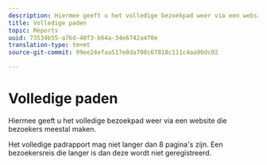 ```yaml
---
description: Hiermee geeft u het volledige bezoekpad weer via een website die bezoekers meestal maken.
title: Volledige paden
topic: Reports
uuid: 73534b55-a76d-40f3-b64a-34e6742a4f0e
translation-type: tm+mt
source-git-commit: 99ee24efaa517e8da700c67818c111c4aa90dc02

---
```



# Volledige paden

Hiermee geeft u het volledige bezoekpad weer via een website die bezoekers meestal maken.

Het volledige padrapport mag niet langer dan 8 pagina&#39;s zijn. Een bezoekersreis die langer is dan deze wordt niet geregistreerd.
